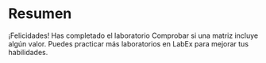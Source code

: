 # Resumen

¡Felicidades! Has completado el laboratorio Comprobar si una matriz incluye algún valor. Puedes practicar más laboratorios en LabEx para mejorar tus habilidades.
